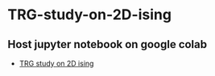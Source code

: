 # TRG-study-on-2D-ising

## Host jupyter notebook on google colab
* [TRG study on 2D ising](https://colab.research.google.com/github/tanlin2013/TRG-study-on-2D-ising/blob/master/HOSVD.ipynb)
